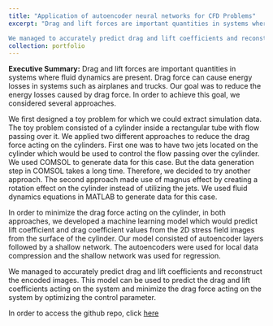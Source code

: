 ```yaml
---
title: "Application of autoencoder neural networks for CFD Problems"
excerpt: "Drag and lift forces are important quantities in systems where fluid dynamics are present. Drag force can cause energy losses in systems such as airplanes and trucks. Our goal was to reduce the energy losses caused by drag force. In order to achieve this goal, we considered several approaches.\n\n

We managed to accurately predict drag and lift coefficients and reconstruct the encoded images. This model can be used to predict the drag and lift coefficients acting on the system and minimize the drag force acting on the system by optimizing the control parameter."
collection: portfolio
---
```


**Executive Summary:** Drag and lift forces are important quantities in systems where fluid dynamics are present. Drag force can cause energy losses in systems such as airplanes and trucks. Our goal was to reduce the energy losses caused by drag force. In order to achieve this goal, we considered several approaches.

We first designed a toy problem for which we could extract simulation data. The toy problem consisted of a cylinder inside a rectangular tube with flow passing over it. We applied two different approaches to reduce the drag force acting on the cylinders. First one was to have two jets located on the cylinder which would be used to control the flow passing over the cylinder. We used COMSOL to generate data for this case. But the data generation step in COMSOL takes a long time. Therefore, we decided to try another approach. The second approach made use of magnus effect by creating a rotation effect on the cylinder instead of utilizing the jets. We used fluid dynamics equations in MATLAB to generate data for this case.

In order to minimize the drag force acting on the cylinder, in both approaches, we developed a machine learning model which would predict lift coefficient and drag coefficient values from the 2D stress field images from the surface of the cylinder. Our model consisted of autoencoder layers followed by a shallow network. The autoencoders were used for local data compression and the shallow network was used for regression.

We managed to accurately predict drag and lift coefficients and reconstruct the encoded images. This model can be used to predict the drag and lift coefficients acting on the system and minimize the drag force acting on the system by optimizing the control parameter.

In order to access the github repo, click [here](https://github.com/EdinGuso/ENS492-Graduation-Project)
